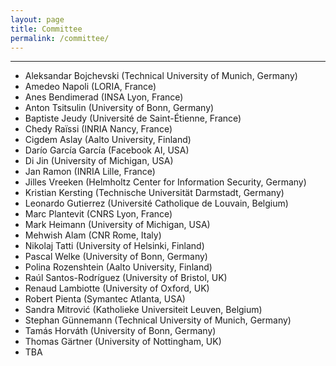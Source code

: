 ```yaml
---
layout: page
title: Committee
permalink: /committee/
---
```

---
* Aleksandar Bojchevski (Technical University of Munich, Germany)
* Amedeo Napoli (LORIA, France)
* Anes Bendimerad (INSA Lyon, France)
* Anton Tsitsulin (University of Bonn, Germany)
* Baptiste Jeudy (Université de Saint-Étienne, France)
* Chedy Raïssi (INRIA Nancy, France)
* Cigdem Aslay (Aalto University, Finland)
* Darío García García (Facebook AI, USA)
* Di Jin (University of Michigan, USA)
* Jan Ramon (INRIA Lille, France)
* Jilles Vreeken (Helmholtz Center for Information Security, Germany)
* Kristian Kersting (Technische Universität Darmstadt, Germany)
* Leonardo Gutierrez (Université Catholique de Louvain, Belgium)
* Marc Plantevit (CNRS Lyon, France)
* Mark Heimann (University of Michigan, USA)
* Mehwish Alam (CNR Rome, Italy)
* Nikolaj Tatti (University of Helsinki, Finland)
* Pascal Welke (University of Bonn, Germany)
* Polina Rozenshtein (Aalto University, Finland)
* Raúl Santos-Rodríguez (University of Bristol, UK)
* Renaud Lambiotte (University of Oxford, UK)
* Robert Pienta (Symantec Atlanta, USA)
* Sandra Mitrović (Katholieke Universiteit Leuven, Belgium)
* Stephan Günnemann (Technical University of Munich, Germany)
* Tamás Horváth (University of Bonn, Germany)
* Thomas Gärtner (University of Nottingham, UK)
* TBA

